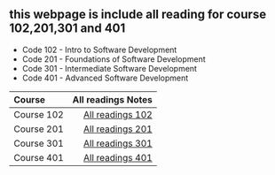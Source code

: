 ## this webpage is include all reading for course 102,201,301 and 401 ##
 
 - Code 102 - Intro to Software Development
 - Code 201 - Foundations of Software Development
 - Code 301 - Intermediate Software Development
 - Code 401 - Advanced Software Development


| Course |All readings Notes|
| :---  |            ---:                                         |
| Course 102 |[All readings 102](https://ayaabe95.github.io/readings/readings102/ReadingNotes102)|
| Course 201 |[All readings 201](https://ayaabe95.github.io/readings/readings201/ReadingNotes201)|
| Course 301 |[All readings 301](https://ayaabe95.github.io/readings/readings301/ReadingNotes301)|
| Course 401 |[All readings 401](https://ayaabe95.github.io/readings/readings401/AllReadingsNotes)|


